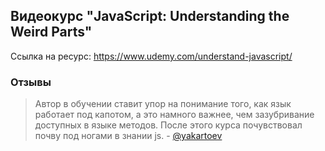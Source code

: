 ## Видеокурс "JavaScript: Understanding the Weird Parts"

Ссылка на ресурс: https://www.udemy.com/understand-javascript/

### Отзывы
> Автор в обучении ставит упор на понимание того, как язык работает под капотом, а это намного важнее, чем зазубривание доступных в языке методов. После этого курса почувствовал почву под ногами в знании js. - [@yakartoev](https://github.com/yakartoev)



